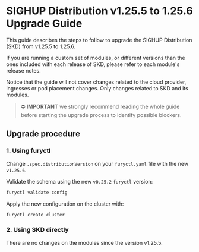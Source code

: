 # SIGHUP Distribution v1.25.5 to 1.25.6 Upgrade Guide

This guide describes the steps to follow to upgrade the SIGHUP Distribution (SKD) from v1.25.5 to 1.25.6.

If you are running a custom set of modules, or different versions than the ones included with each release of SKD, please refer to each module's release notes.

Notice that the guide will not cover changes related to the cloud provider, ingresses or pod placement changes. Only changes related to SKD and its modules.

> ⛔️ **IMPORTANT**
> we strongly recommend reading the whole guide before starting the upgrade process to identify possible blockers.

## Upgrade procedure

### 1. Using furyctl

Change `.spec.distributionVersion` on your `furyctl.yaml` file with the new `v1.25.6`.

Validate the schema using the new `v0.25.2` `furyctl` version:

```bash
furyctl validate config
```

Apply the new configuration on the cluster with:

```bash
furyctl create cluster
```

### 2. Using SKD directly

There are no changes on the modules since the version v1.25.5.
